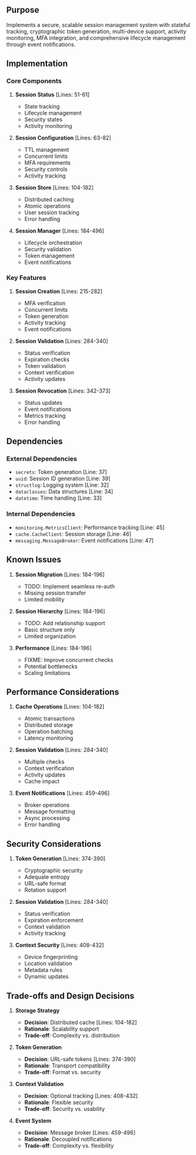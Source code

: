 ## Purpose

Implements a secure, scalable session management system with stateful tracking, cryptographic token generation, multi-device support, activity monitoring, MFA integration, and comprehensive lifecycle management through event notifications.

## Implementation

### Core Components

1. **Session Status** [Lines: 51-61]

   - State tracking
   - Lifecycle management
   - Security states
   - Activity monitoring

2. **Session Configuration** [Lines: 63-82]

   - TTL management
   - Concurrent limits
   - MFA requirements
   - Security controls
   - Activity tracking

3. **Session Store** [Lines: 104-182]

   - Distributed caching
   - Atomic operations
   - User session tracking
   - Error handling

4. **Session Manager** [Lines: 184-496]
   - Lifecycle orchestration
   - Security validation
   - Token management
   - Event notifications

### Key Features

1. **Session Creation** [Lines: 215-282]

   - MFA verification
   - Concurrent limits
   - Token generation
   - Activity tracking
   - Event notifications

2. **Session Validation** [Lines: 284-340]

   - Status verification
   - Expiration checks
   - Token validation
   - Context verification
   - Activity updates

3. **Session Revocation** [Lines: 342-373]
   - Status updates
   - Event notifications
   - Metrics tracking
   - Error handling

## Dependencies

### External Dependencies

- `secrets`: Token generation [Line: 37]
- `uuid`: Session ID generation [Line: 39]
- `structlog`: Logging system [Line: 32]
- `dataclasses`: Data structures [Line: 34]
- `datetime`: Time handling [Line: 33]

### Internal Dependencies

- `monitoring.MetricsClient`: Performance tracking [Line: 45]
- `cache.CacheClient`: Session storage [Line: 46]
- `messaging.MessageBroker`: Event notifications [Line: 47]

## Known Issues

1. **Session Migration** [Lines: 184-196]

   - TODO: Implement seamless re-auth
   - Missing session transfer
   - Limited mobility

2. **Session Hierarchy** [Lines: 184-196]

   - TODO: Add relationship support
   - Basic structure only
   - Limited organization

3. **Performance** [Lines: 184-196]
   - FIXME: Improve concurrent checks
   - Potential bottlenecks
   - Scaling limitations

## Performance Considerations

1. **Cache Operations** [Lines: 104-182]

   - Atomic transactions
   - Distributed storage
   - Operation batching
   - Latency monitoring

2. **Session Validation** [Lines: 284-340]

   - Multiple checks
   - Context verification
   - Activity updates
   - Cache impact

3. **Event Notifications** [Lines: 459-496]
   - Broker operations
   - Message formatting
   - Async processing
   - Error handling

## Security Considerations

1. **Token Generation** [Lines: 374-390]

   - Cryptographic security
   - Adequate entropy
   - URL-safe format
   - Rotation support

2. **Session Validation** [Lines: 284-340]

   - Status verification
   - Expiration enforcement
   - Context validation
   - Activity tracking

3. **Context Security** [Lines: 408-432]
   - Device fingerprinting
   - Location validation
   - Metadata rules
   - Dynamic updates

## Trade-offs and Design Decisions

1. **Storage Strategy**

   - **Decision**: Distributed cache [Lines: 104-182]
   - **Rationale**: Scalability support
   - **Trade-off**: Complexity vs. distribution

2. **Token Generation**

   - **Decision**: URL-safe tokens [Lines: 374-390]
   - **Rationale**: Transport compatibility
   - **Trade-off**: Format vs. security

3. **Context Validation**

   - **Decision**: Optional tracking [Lines: 408-432]
   - **Rationale**: Flexible security
   - **Trade-off**: Security vs. usability

4. **Event System**
   - **Decision**: Message broker [Lines: 459-496]
   - **Rationale**: Decoupled notifications
   - **Trade-off**: Complexity vs. flexibility
